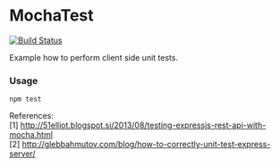 ﻿# MochaTest

[![Build Status](https://travis-ci.org/bkazic/mocha-test.svg)](https://travis-ci.org/bkazic/mocha-test)

Example how to perform client side unit tests.

### Usage
```
npm test
```

References:<br />
[1] http://51elliot.blogspot.si/2013/08/testing-expressjs-rest-api-with-mocha.html<br />
[2] http://glebbahmutov.com/blog/how-to-correctly-unit-test-express-server/
